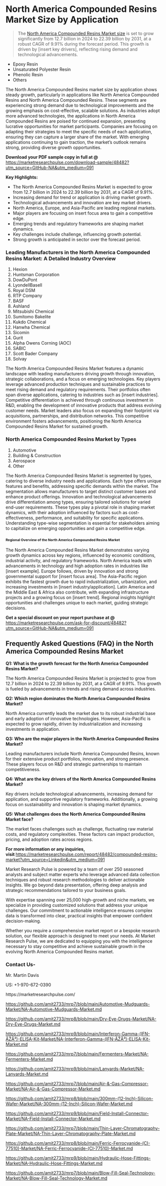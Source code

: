 <h1>North America Compounded Resins Market&nbsp;Size by Application</h1><blockquote><p>The <a href="https://marketresearchpulse.com/download-sample/48482?utm_source=GitHub-NA&amp;utm_medium=091">North America Compounded Resins Market size</a> is set to grow significantly from 12.7 billion in 2024 to 22.39 billion by 2031, at a robust CAGR of 9.91% during the forecast period. This growth is driven by [insert key drivers], reflecting rising demand and technological advancements.</p></blockquote><ul><li>Epoxy Resin<li> Unsaturated Polyester Resin<li> Phenolic Resin<li> Others</li></ul><p>The North America Compounded Resins market size by application shows steady growth, particularly in applications like North America Compounded Resins and North America Compounded Resins. These segments are experiencing strong demand due to technological improvements and the growing emphasis on cost-effective, scalable solutions. As industries adopt more advanced technologies, the applications in North America Compounded Resins are poised for continued expansion, presenting lucrative opportunities for market participants. Companies are focusing on adapting their strategies to meet the specific needs of each application, ensuring they can capture a larger share of the market. With emerging applications continuing to gain traction, the market’s outlook remains strong, providing diverse growth opportunities.</p><p><strong>Download your PDF sample copy in full at @ </strong><a href="https://marketresearchpulse.com/download-sample/48482?utm_source=GitHub-NA&amp;utm_medium=091">https://marketresearchpulse.com/download-sample/48482?utm_source=GitHub-NA&amp;utm_medium=091</a></p><p><strong>Key Highlights: </strong></p><ul><li>The North America Compounded Resins Market is expected to grow from 12.7 billion in 2024 to 22.39 billion by 2031, at a CAGR of 9.91%.</li><li>Increasing demand for trend or application is driving market growth.</li><li>Technological advancements and innovation are key market drivers.</li><li>North America, Europe, and Asia-Pacific are leading regional markets.</li><li>Major players are focusing on insert focus area to gain a competitive edge.</li><li>Emerging trends and regulatory frameworks are shaping market dynamics.</li><li>Key challenges include challenge, influencing growth potential.</li><li>Strong growth is anticipated in sector over the forecast period.</li></ul><h3>Leading Manufacturers in the North America Compounded Resins Market: A Detailed Industry Overview</h3><ol><li>Hexion</li><li>Huntsman Corporation</li><li>DowDuPont</li><li>LyondellBasell</li><li>Royal DSM</li><li>RTP Company</li><li>BASF</li><li>Ashland</li><li>Mitsubishi Chemical</li><li>Sumitomo Bakelite</li><li>Kukdo Chemical</li><li>Hanwha Chemical</li><li>Sicomin</li><li>Gurit</li><li>Alpha Owens Corning (AOC)</li><li>SABIC</li><li>Scott Bader Company</li><li>Solvay</li></ol><div class="flex max-w-full flex-col flex-grow"><div class="min-h-8 text-message flex w-full flex-col items-end gap-2 whitespace-normal break-words [.text-message+&amp;]:mt-5" dir="auto" data-message-author-role="assistant" data-message-id="fd8432e4-4910-450d-b182-61b7bfb0a01f" data-message-model-slug="gpt-4o"><div class="flex w-full flex-col gap-1 empty:hidden first:pt-[3px]"><div class="markdown prose w-full break-words dark:prose-invert light"><p>The North America Compounded Resins Market features a dynamic landscape with leading manufacturers driving growth through innovation, strategic collaborations, and a focus on emerging technologies. Key players leverage advanced production techniques and sustainable practices to meet rising demand and regulatory requirements. Their portfolios often span diverse applications, catering to industries such as [insert industries]. Competitive differentiation is achieved through continuous investment in R&amp;D, enabling the development of innovative products that address evolving customer needs. Market leaders also focus on expanding their footprint via acquisitions, partnerships, and distribution networks. This competitive environment fosters advancements, positioning the North America Compounded Resins Market for sustained growth.</p></div></div></div></div><h3>North America Compounded Resins Market by Types</h3><ol><li>Automotive<li> Building & Construction<li> Aerospace<li> Other</li></ol><div class="flex max-w-full flex-col flex-grow"><div class="min-h-8 text-message flex w-full flex-col items-end gap-2 whitespace-normal break-words [.text-message+&amp;]:mt-5" dir="auto" data-message-author-role="assistant" data-message-id="084470be-0bb7-4664-bddf-5156b4f41249" data-message-model-slug="gpt-4o-mini"><div class="flex w-full flex-col gap-1 empty:hidden first:pt-[3px]"><div class="markdown prose w-full break-words dark:prose-invert light"><p>The North America Compounded Resins Market is segmented by types, catering to diverse industry needs and applications. Each type offers unique features and benefits, addressing specific demands within the market. The segmentation allows manufacturers to target distinct customer bases and enhance product offerings. Innovation and technological advancements drive differentiation among types, ensuring tailored solutions for varied end-user requirements. These types play a pivotal role in shaping market dynamics, with their adoption influenced by factors such as cost-effectiveness, performance, and suitability for specific applications. Understanding type-wise segmentation is essential for stakeholders aiming to capitalize on emerging opportunities and gain a competitive edge.</p></div></div></div></div><h3><span style="font-size: 11px;">Regional Overview of the North America Compounded Resins Market</span></h3><div class="flex max-w-full flex-col flex-grow"><div class="min-h-8 text-message flex w-full flex-col items-end gap-2 whitespace-normal break-words [.text-message+&amp;]:mt-5" dir="auto" data-message-author-role="assistant" data-message-id="e9038762-ce64-4e30-91c9-9bd413514231" data-message-model-slug="gpt-4o-mini"><div class="flex w-full flex-col gap-1 empty:hidden first:pt-[3px]"><div class="markdown prose w-full break-words dark:prose-invert light"><p>The North America Compounded Resins Market demonstrates varying growth dynamics across key regions, influenced by economic conditions, industrial activity, and regulatory frameworks. North America leads with advancements in technology and high adoption rates in industries like [insert example]. Europe follows, driven by innovation and strong governmental support for [insert focus area]. The Asia-Pacific region exhibits the fastest growth due to rapid industrialization, urbanization, and increasing investments in [insert industry/application]. Latin America and the Middle East &amp; Africa also contribute, with expanding infrastructure projects and a growing focus on [insert trend]. Regional insights highlight opportunities and challenges unique to each market, guiding strategic decisions.</p></div></div></div></div><p><strong>Get a special discount on your report purchase at @ </strong><a href="https://marketresearchpulse.com/ask-for-discount/48482?utm_source=GitHub-NA&amp;utm_medium=091">https://marketresearchpulse.com/ask-for-discount/48482?utm_source=GitHub-NA&amp;utm_medium=091</a></p><h2>Frequently Asked Questions (FAQ) in the North America Compounded Resins Market</h2><p><strong>Q1: What is the growth forecast for the North America Compounded Resins Market?</strong></p><p>The North America Compounded Resins Market is projected to grow from 12.7 billion in 2024 to 22.39 billion by 2031, at a CAGR of 9.91%. This growth is fueled by advancements in trends and rising demand across industries.</p><p><strong>Q2: Which region dominates the North America Compounded Resins Market?</strong></p><p>North America currently leads the market due to its robust industrial base and early adoption of innovative technologies. However, Asia-Pacific is expected to grow rapidly, driven by industrialization and increasing investments in application.</p><p><strong>Q3: Who are the major players in the North America Compounded Resins Market?</strong></p><p>Leading manufacturers include North America Compounded Resins, known for their extensive product portfolios, innovation, and strong presence. These players focus on R&amp;D and strategic partnerships to maintain competitiveness.</p><p><strong>Q4: What are the key drivers of the North America Compounded Resins Market?</strong></p><p>Key drivers include technological advancements, increasing demand for application, and supportive regulatory frameworks. Additionally, a growing focus on sustainability and innovation is shaping market dynamics.</p><p><strong>Q5: What challenges does the North America Compounded Resins Market face?</strong></p><p>The market faces challenges such as challenge, fluctuating raw material costs, and regulatory complexities. These factors can impact production, pricing, and adoption rates across regions.</p><p><strong>For more information or any inquiries, visit&nbsp;</strong><a href="https://marketresearchpulse.com/report/48482/compounded-resins-market?utm_source=Linkedin&utm_medium=091">https://marketresearchpulse.com/report/48482/compounded-resins-market?utm_source=Linkedin&utm_medium=091</a></p><p>Market Research Pulse is powered by a team of over 250 seasoned analysts and subject matter experts who leverage advanced data collection techniques and robust research methodologies to deliver actionable insights. We go beyond data presentation, offering deep analysis and strategic recommendations tailored to your business goals.</p><p>With expertise spanning over 25,000 high-growth and niche markets, we specialize in providing customized solutions that address your unique challenges. Our commitment to actionable intelligence ensures complex data is transformed into clear, practical insights that empower confident decision-making.</p><p>Whether you require a comprehensive market report or a bespoke research solution, our flexible approach is designed to meet your needs. At Market Research Pulse, we are dedicated to equipping you with the intelligence necessary to stay competitive and achieve sustainable growth in the evolving North America Compounded Resins market.</p><h3><strong>Contact Us-</strong></h3><p>Mr. Martin Davis</p><p>US: +1-970-672-0390</p><p>https://marketresearchpulse.com/</p><p><a href="https://github.com/amit2733/mrp7/blob/main/Automotive-Mudguards-Market/NA-Automotive-Mudguards-Market.md">https://github.com/amit2733/mrp7/blob/main/Automotive-Mudguards-Market/NA-Automotive-Mudguards-Market.md</a></p><p><a href="https://github.com/amit2733/mrp8/blob/main/Dry-Eye-Drugs-Market/NA-Dry-Eye-Drugs-Market.md">https://github.com/amit2733/mrp8/blob/main/Dry-Eye-Drugs-Market/NA-Dry-Eye-Drugs-Market.md</a></p><p><a href="https://github.com/amit2733/mrp9/blob/main/Interferon-Gamma-(IFN-ÃŽÂ³)-ELISA-Kit-Market/NA-Interferon-Gamma-(IFN-ÃŽÂ³)-ELISA-Kit-Market.md">https://github.com/amit2733/mrp9/blob/main/Interferon-Gamma-(IFN-ÃŽÂ³)-ELISA-Kit-Market/NA-Interferon-Gamma-(IFN-ÃŽÂ³)-ELISA-Kit-Market.md</a></p><p><a href="https://github.com/amit2733/mrp7/blob/main/Fermenters-Market/NA-Fermenters-Market.md">https://github.com/amit2733/mrp7/blob/main/Fermenters-Market/NA-Fermenters-Market.md</a></p><p><a href="https://github.com/amit2733/mrp9/blob/main/Lanyards-Market/NA-Lanyards-Market.md">https://github.com/amit2733/mrp9/blob/main/Lanyards-Market/NA-Lanyards-Market.md</a></p><p><a href="https://github.com/amit2733/mrp7/blob/main/Air-&-Gas-Compressor-Market/NA-Air-&-Gas-Compressor-Market.md">https://github.com/amit2733/mrp7/blob/main/Air-&-Gas-Compressor-Market/NA-Air-&-Gas-Compressor-Market.md</a></p><p><a href="https://github.com/amit2733/mrp8/blob/main/300mm-(12-Inch)-Silicon-Wafer-Market/NA-300mm-(12-Inch)-Silicon-Wafer-Market.md">https://github.com/amit2733/mrp8/blob/main/300mm-(12-Inch)-Silicon-Wafer-Market/NA-300mm-(12-Inch)-Silicon-Wafer-Market.md</a></p><p><a href="https://github.com/amit2733/mrp9/blob/main/Field-Install-Connector-Market/NA-Field-Install-Connector-Market.md">https://github.com/amit2733/mrp9/blob/main/Field-Install-Connector-Market/NA-Field-Install-Connector-Market.md</a></p><p><a href="https://github.com/amit2733/mrp7/blob/main/Thin-Layer-Chromatography-Plate-Market/NA-Thin-Layer-Chromatography-Plate-Market.md">https://github.com/amit2733/mrp7/blob/main/Thin-Layer-Chromatography-Plate-Market/NA-Thin-Layer-Chromatography-Plate-Market.md</a></p><p><a href="https://github.com/amit2733/mrp8/blob/main/Ferric-Ferrocyanide-(CI-77510)-Market/NA-Ferric-Ferrocyanide-(CI-77510)-Market.md">https://github.com/amit2733/mrp8/blob/main/Ferric-Ferrocyanide-(CI-77510)-Market/NA-Ferric-Ferrocyanide-(CI-77510)-Market.md</a></p><p><a href="https://github.com/amit2733/mrp9/blob/main/Hydraulic-Hose-Fittings-Market/NA-Hydraulic-Hose-Fittings-Market.md">https://github.com/amit2733/mrp9/blob/main/Hydraulic-Hose-Fittings-Market/NA-Hydraulic-Hose-Fittings-Market.md</a></p><p><a href="https://github.com/amit2733/mrp7/blob/main/Blow-Fill-Seal-Technology-Market/NA-Blow-Fill-Seal-Technology-Market.md">https://github.com/amit2733/mrp7/blob/main/Blow-Fill-Seal-Technology-Market/NA-Blow-Fill-Seal-Technology-Market.md</a></p>
